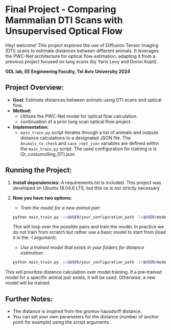# Final Project - Comparing Mammalian DTI Scans with Unsupervised Optical Flow

Hey! welcome!
This project explores the use of Diffusion Tensor Imaging (DTI) scans to estimate distances between different animals. It leverages the PWC-Net architecture for optical flow estimation, adapting it from a previous project focused on lung scans (by Yariv Levy and Doron Kopit).

**GDL lab, EE Engineering Faculty, Tel Aviv University 2024**

 ## Project Overview:

* **Goal:** Estimate distances between animals using DTI scans and optical flow.
* **Method:**
    * Utilizes the PWC-Net model for optical flow calculation.
    * continuation of a prior lung scan optical flow project.
* **Implementation:**
    * `main_train.py` script iterates through a list of animals and outputs distance calculations to a designated JSON file.
   The `Animals_to_check` and `save_root_json` variables are defined within the `main_train.py` script.
   The used configuration for training is is l2r_costunrolling_DTI.json
## Running the Project:

1. **Install dependencies:** A requirements.txt is included. This project was developed on Ubuntu 18.04.6 LTS, but this os is not strictly necessary
2. **Now you have two options:**
   
   * *Train the model for a new animal pair:*
   ```bash
   python main_train.py -c=$USER/your_configuration_path -l=$USER/model_to_load_path
   ```
   This will loop over the possible pairs and train the model. In practice we do not train from scratch but rather use a basic model to start from (load it in the -l argument).
   
   * *Use a trained model that exists in your folders for distance estimation:*
   ```bash
   python main_train.py -c=$USER/your_configuration_path -l=$USER/model_to_load_path --distance
   ```
This will prioritize distance calculation over model training. If a pre-trained model for a specific animal pair exists, it will be used. Otherwise, a new model will be trained.
## Further Notes:

* The distance is inspired from the gromov hausdorff distance.
* You can set your own parameters for the distance (number of anchor point for example) using the script arguments.




